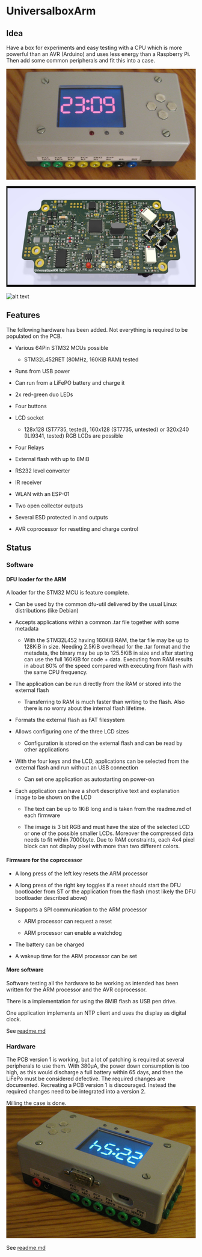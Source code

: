 # UniversalboxArm

## Idea

Have a box for experiments and easy testing with a CPU which is more powerful than an AVR (Arduino)
and uses less energy than a Raspberry Pi.
Then add some common peripherals and fit this into a case.

![alt text](img/box-v1-complete.jpg "PCB version 1 running, showing a clock")

![alt text](img/production-version-rendered.jpg "Kicad rendering")

![alt text](img/pcb-v1-running-dfu-loader.jpg "PCB running with 2.2\" LCD")

## Features

The following hardware has been added. Not everything is required to be populated on the PCB.

- Various 64Pin STM32 MCUs possible

    - STM32L452RET (80MHz, 160KiB RAM) tested

- Runs from USB power

- Can run from a LiFePO battery and charge it

- 2x red-green duo LEDs

- Four buttons

- LCD socket

    - 128x128 (ST7735, tested), 160x128 (ST7735, untested) or 320x240 (ILI9341, tested) RGB LCDs are possible

- Four Relays

- External flash with up to 8MiB

- RS232 level converter

- IR receiver

- WLAN with an ESP-01

- Two open collector outputs

- Several ESD protected in and outputs

- AVR coprocessor for resetting and charge control

## Status

### Software

#### DFU loader for the ARM

A loader for the STM32 MCU is feature complete.

- Can be used by the common dfu-util delivered by the usual Linux distributions (like Debian)

- Accepts applications within a common .tar file together with some metadata

    - With the STM32L452 having 160KiB RAM, the tar file may be up to 128KiB in size.
Needing 2.5KiB overhead for the .tar format and the metadata, the binary may be up to 125.5KiB in size and after starting can use the full 160KiB for code + data.
Executing from RAM results in about 80% of the speed compared with executing from flash with the same CPU frequency.

- The application can be run directly from the RAM or stored into the external flash

    - Transferring to RAM is much faster than writing to the flash. Also there is no worry about the internal flash lifetime.

- Formats the external flash as FAT filesystem

- Allows configuring one of the three LCD sizes

    - Configuration is stored on the external flash and can be read by other applications

- With the four keys and the LCD, applications can be selected from the external flash and run without an USB connection

    - Can set one application as autostarting on power-on

- Each application can have a short descriptive text and explanation image to be shown on the LCD

    - The text can be up to 1KiB long and is taken from the readme.md of each firmware

    - The image is 3 bit RGB and must have the size of the selected LCD or one of the possible smaller LCDs.
Moreover the compressed data needs to fit within 7000byte. Due to RAM constraints, each 4x4 pixel block can not display pixel with more than two different colors.

#### Firmware for the coprocessor

- A long press of the left key resets the ARM processor

- A long press of the right key toggles if a reset should start the DFU bootloader from ST or the application from the flash (most likely the DFU bootloader described above)

- Supports a SPI communication to the ARM processor

    - ARM processor can request a reset

    - ARM processor can enable a watchdog

- The battery can be charged

- A wakeup time for the ARM processor can be set

#### More software

Software testing all the hardware to be working as intended has been written for the ARM processor and the AVR coprocessor.

There is a implementation for using the 8MiB flash as USB pen drive.

One application implements an NTP client and uses the display as digital clock.

See [readme.md](src/stm32l452/readme.md)


### Hardware

The PCB version 1 is working, but a lot of patching is required at several peripherals to use them.
With 380µA, the power down consumption is too high, as this would discharge a full battery within 65 days, and then the LiFePo must be considered defective.
The required changes are documented. Recreating a PCB version 1 is discouraged.
Instead the required changes need to be integrated into a version 2.

Milling the case is done.
![alt text](img/box-v1-complete-backside.jpg "PCB version 1 running, backside")

See [readme.md](case/readme.md)